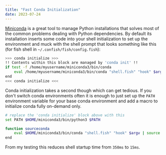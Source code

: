 ```yaml
---
title: "Fast Conda Initialization"
date: 2023-07-24
---
```


[Miniconda](https://docs.conda.io/en/latest/miniconda.html) is a great tool to manage Python installations that solves most of the common problems dealing with Python dependencies. By default its installation inserts some code into your shell initialization to set up the environment and muck with the shell prompt that looks something like this (for fish shell in `~/.confish/fish/config.fish`):

```bash
>>> conda initialize >>>
!! Contents within this block are managed by 'conda init' !!
if test -f /home/myusername/miniconda3/bin/conda
    eval /home/myusername/miniconda3/bin/conda "shell.fish" "hook" $argv | source
end
<<< conda initialize <<<
```

Conda initialization takes a second though which can get tedious. If you don't switch conda environments often it is enough to just set up the `PATH` environment variable for your base conda environment and add a macro to initialize conda fully on-demand only.

```bash
# replace the 'conda initialize' block above with this
set PATH $HOME/miniconda3/bin/python3 $PATH

function sourceconda
    eval $HOME/miniconda3/bin/conda "shell.fish" "hook" $argv | source
end
```

From my testing this reduces shell startup time from `350ms` to `15ms`.